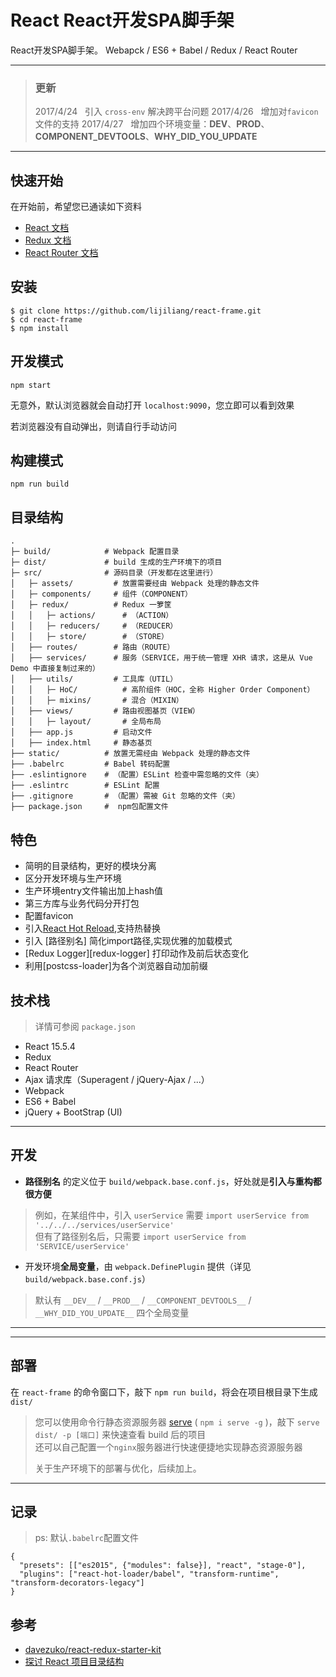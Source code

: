 # React React开发SPA脚手架

React开发SPA脚手架。 Webapck / ES6 + Babel / Redux / React Router

***
> ### 更新
> 2017/4/24 &nbsp; 引入 `cross-env` 解决跨平台问题
> 2017/4/26 &nbsp; 增加对`favicon`文件的支持
> 2017/4/27 &nbsp; 增加四个环境变量：__DEV__、__PROD__、__COMPONENT_DEVTOOLS__、__WHY_DID_YOU_UPDATE__
***

## 快速开始
在开始前，希望您已通读如下资料

* [React 文档][react-doc]
* [Redux 文档][redux-doc]
* [React Router 文档][react-router-doc]

## 安装
```shell
$ git clone https://github.com/lijiliang/react-frame.git
$ cd react-frame
$ npm install
```

## 开发模式
```shell
npm start
```
无意外，默认浏览器就会自动打开 `localhost:9090`，您立即可以看到效果

若浏览器没有自动弹出，则请自行手动访问  

## 构建模式
```shell
npm run build
```

## 目录结构
```
.
├─ build/            # Webpack 配置目录
├─ dist/             # build 生成的生产环境下的项目
├─ src/              # 源码目录（开发都在这里进行）
│   ├─ assets/         # 放置需要经由 Webpack 处理的静态文件
│   ├─ components/     # 组件（COMPONENT）
│   ├─ redux/          # Redux 一箩筐
│   │   ├─ actions/      # （ACTION）
│   │   ├─ reducers/     # （REDUCER）
│   │   ├─ store/        # （STORE）
│   ├── routes/        # 路由（ROUTE）
│   ├── services/      # 服务（SERVICE，用于统一管理 XHR 请求，这是从 Vue Demo 中直接复制过来的）
│   ├── utils/         # 工具库（UTIL）
│   │   ├─ HoC/          # 高阶组件（HOC，全称 Higher Order Component）
│   │   ├─ mixins/       # 混合（MIXIN）
│   ├── views/         # 路由视图基页（VIEW）
│   │   ├─ layout/       # 全局布局
│   ├── app.js         # 启动文件
│   ├── index.html     # 静态基页
├── static/          # 放置无需经由 Webpack 处理的静态文件
├── .babelrc         # Babel 转码配置
├── .eslintignore    # （配置）ESLint 检查中需忽略的文件（夹）
├── .eslintrc        # ESLint 配置
├── .gitignore       # （配置）需被 Git 忽略的文件（夹）
├── package.json     #  npm包配置文件
```

## 特色
* 简明的目录结构，更好的模块分离
* 区分开发环境与生产环境 
* 生产环境entry文件输出加上hash值
* 第三方库与业务代码分开打包
* 配置favicon
* 引入[React Hot Reload][hot-loader],支持热替换
* 引入 [路径别名] 简化import路径,实现优雅的加载模式
* [Redux Logger][redux-logger] 打印动作及前后状态变化
* 利用[postcss-loader]为各个浏览器自动加前缀


## 技术栈
> 详情可参阅 `package.json`

* React 15.5.4
* Redux
* React Router
* Ajax 请求库（Superagent / jQuery-Ajax / ...）
* Webpack
* ES6 + Babel
* jQuery + BootStrap (UI)

***
## 开发 
* **路径别名** 的定义位于 `build/webpack.base.conf.js`，好处就是**引入与重构都很方便**
> 例如，在某组件中，引入 `userService` 需要 `import userService from '../../../services/userService'`  
> 但有了路径别名后，只需要 `import userService from 'SERVICE/userService'`  

* 开发环境**全局变量**，由 `webpack.DefinePlugin` 提供（详见 `build/webpack.base.conf.js`）
> 默认有 `__DEV__` / `__PROD__` / `__COMPONENT_DEVTOOLS__` / `__WHY_DID_YOU_UPDATE__` 四个全局变量  
***

***
## 部署
在 `react-frame` 的命令窗口下，敲下 `npm run build`，将会在项目根目录下生成 `dist/`  
> 您可以使用命令行静态资源服务器 [serve](https://github.com/tj/serve) ( `npm i serve -g` )，敲下 `serve dist/ -p [端口]` 来快速查看 build 后的项目  
> 还可以自己配置一个`nginx`服务器进行快速便捷地实现静态资源服务器
>
> 关于生产环境下的部署与优化，后续加上。
***

## 记录
> ps: 默认`.babelrc`配置文件
```
{
  "presets": [["es2015", {"modules": false}], "react", "stage-0"],
  "plugins": ["react-hot-loader/babel", "transform-runtime", "transform-decorators-legacy"]
}

```
## 参考
* [davezuko/react-redux-starter-kit](https://github.com/davezuko/react-redux-starter-kit)
* [探讨 React 项目目录结构](http://marmelab.com/blog/2015/12/17/react-directory-structure.html)

[react-doc]: http://reactjs.cn/react/docs/getting-started-zh-CN.html
[redux-doc]: http://camsong.github.io/redux-in-chinese/index.html
[react-router-doc]: http://react-guide.github.io/react-router-cn/
[hot-loader]: https://github.com/gaearon/react-hot-loader
[react-hot-loader]: https://github.com/gaearon/react-hot-loader/issues/218
[webpack 2 打包实战]: http://www.tuicool.com/articles/QJJRrmJ
[webpack-in-action]:  https://github.com/fenivana/webpack-in-action
